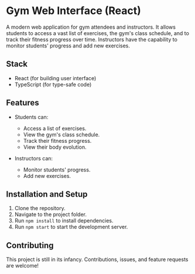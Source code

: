 # Gym Web Interface (React)

A modern web application for gym attendees and instructors. It allows students to access a vast list of exercises, the gym's class schedule, and to track their fitness progress over time. Instructors have the capability to monitor students' progress and add new exercises.

## Stack

- React (for building user interface)
- TypeScript (for type-safe code)

## Features

- Students can:
    - Access a list of exercises.
    - View the gym's class schedule.
    - Track their fitness progress.
    - View their body evolution.

- Instructors can:
    - Monitor students' progress.
    - Add new exercises.

## Installation and Setup

1. Clone the repository.
2. Navigate to the project folder.
3. Run `npm install` to install dependencies.
4. Run `npm start` to start the development server.

## Contributing

This project is still in its infancy. Contributions, issues, and feature requests are welcome!